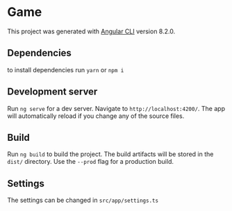 # Game

This project was generated with [Angular CLI](https://github.com/angular/angular-cli) version 8.2.0.

## Dependencies

to install dependencies run `yarn` or `npm i`

## Development server

Run `ng serve` for a dev server. Navigate to `http://localhost:4200/`. The app will automatically reload if you change any of the source files.

## Build

Run `ng build` to build the project. The build artifacts will be stored in the `dist/` directory. Use the `--prod` flag for a production build.


## Settings

The settings can be changed in `src/app/settings.ts`
